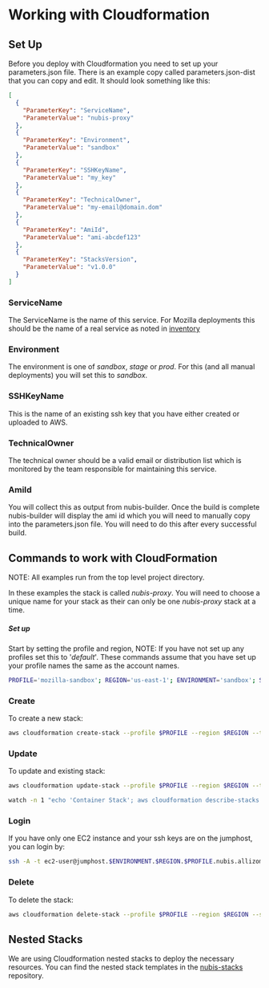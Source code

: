 ﻿# Working with Cloudformation

## Set Up
Before you deploy with Cloudformation you need to set up your parameters.json file. There is an example copy called parameters.json-dist that you can copy and edit. It should look something like this:

```json
[
  {
    "ParameterKey": "ServiceName",
    "ParameterValue": "nubis-proxy"
  }, 
  {
    "ParameterKey": "Environment",
    "ParameterValue": "sandbox"
  }, 
  {
    "ParameterKey": "SSHKeyName",
    "ParameterValue": "my_key"
  },
  {
    "ParameterKey": "TechnicalOwner",
    "ParameterValue": "my-email@domain.dom"
  },
  {
    "ParameterKey": "AmiId",
    "ParameterValue": "ami-abcdef123"
  },
  {
    "ParameterKey": "StacksVersion",
    "ParameterValue": "v1.0.0"
  }
]
``` 

### ServiceName
The ServiceName is the name of this service. For Mozilla deployments this should be the name of a real service as noted in [inventory](https://inventory.mozilla.org/en-US/core/service/)

### Environment
The environment is one of *sandbox*, *stage* or *prod*. For this (and all manual deployments) you will set this to *sandbox*.

### SSHKeyName
This is the name of an existing ssh key that you have either created or uploaded to AWS.

### TechnicalOwner
The technical owner should be a valid email or distribution list which is monitored by the team responsible for maintaining this service.

### AmiId
You will collect this as output from nubis-builder. Once the build is complete nubis-builder will display the ami id which you will need to manually copy into the parameters.json file. You will need to do this after every successful build.

## Commands to work with CloudFormation
NOTE: All examples run from the top level project directory.

In these examples the stack is called *nubis-proxy*. You will need to choose a unique name for your stack as their can only be one *nubis-proxy* stack at a time.

##### Set up
Start by setting the profile and region, NOTE: If you have not set up any profiles set this to '*default*'. These commands assume that you have set up your profile names the same as the account names.
```bash
PROFILE='mozilla-sandbox'; REGION='us-east-1'; ENVIRONMENT='sandbox'; STACK_NAME='nubis-proxy'
```

### Create
To create a new stack:
```bash
aws cloudformation create-stack --profile $PROFILE --region $REGION --template-body file://nubis/cloudformation/main.json --parameters file://nubis/cloudformation/parameters.$REGION.json --stack-name $STACK_NAME
```

### Update
To update and existing stack:
```bash
aws cloudformation update-stack --profile $PROFILE --region $REGION --template-body file://nubis/cloudformation/main.json --parameters file://nubis/cloudformation/parameters.$REGION.json --stack-name $STACK_NAME 
```
```bash
watch -n 1 "echo 'Container Stack'; aws cloudformation describe-stacks --region $REGION --profile $PROFILE --query 'Stacks[*].[StackName, StackStatus]' --output text --stack-name $STACK_NAME; echo \"\nStack Resources\"; aws cloudformation describe-stack-resources --region $REGION --profile $PROFILE --stack-name $STACK_NAME --query 'StackResources[*].[LogicalResourceId, ResourceStatus]' --output text"
```

### Login
If you have only one EC2 instance and your ssh keys are on the jumphost, you can login by:
```bash
ssh -A -t ec2-user@jumphost.$ENVIRONMENT.$REGION.$PROFILE.nubis.allizom.org "ssh -A -t ubuntu@$(nubis-consul --region $REGION --profile $PROFILE --stack-name $STACK_NAME --settings nubis/cloudformation/parameters.$REGION.json get-ec2-instance-ip)"
```

### Delete
To delete the stack:
```bash
aws cloudformation delete-stack --profile $PROFILE --region $REGION --stack-name $STACK_NAME
```

## Nested Stacks
We are using Cloudformation nested stacks to deploy the necessary resources. You can find the nested stack templates in the [nubis-stacks](https://github.com/Nubisproject/nubis-stacks) repository.
